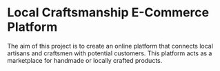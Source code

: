 # Local Craftsmanship E-Commerce Platform
The aim of this project is to create an online platform that connects local artisans and craftsmen with potential customers. This platform acts as a marketplace for handmade or locally crafted products.
